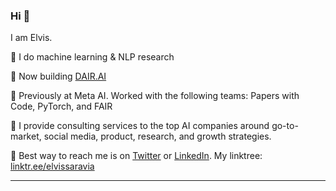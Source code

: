 ### Hi 👋

I am Elvis. 

🔹 I do machine learning & NLP research

🔹 Now building [DAIR.AI](https://github.com/dair-ai)

🔹 Previously at Meta AI. Worked with the following teams: Papers with Code, PyTorch, and FAIR

🔹 I provide consulting services to the top AI companies around go-to-market, social media, product, research, and growth strategies.

🔹 Best way to reach me is on [Twitter](https://twitter.com/omarsar0) or [LinkedIn](https://www.linkedin.com/in/omarsar/). My linktree: [linktr.ee/elvissaravia](https://linktr.ee/elvissaravia)

---
